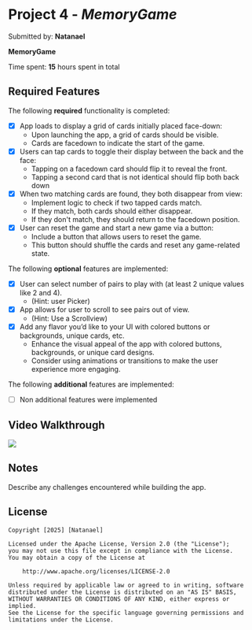 # Project 4 - *MemoryGame*

Submitted by: **Natanael**

**MemoryGame** 

Time spent: **15** hours spent in total

## Required Features

The following **required** functionality is completed:

- [X] App loads to display a grid of cards initially placed face-down:
  - Upon launching the app, a grid of cards should be visible.
  - Cards are facedown to indicate the start of the game.
- [X] Users can tap cards to toggle their display between the back and the face: 
  - Tapping on a facedown card should flip it to reveal the front.
  - Tapping a second card that is not identical should flip both back down
- [X] When two matching cards are found, they both disappear from view:
  - Implement logic to check if two tapped cards match.
  - If they match, both cards should either disappear.
  - If they don't match, they should return to the facedown position.
- [X] User can reset the game and start a new game via a button:
  - Include a button that allows users to reset the game.
  - This button should shuffle the cards and reset any game-related state.
 
The following **optional** features are implemented:

- [X] User can select number of pairs to play with (at least 2 unique values like 2 and 4).
  * (Hint: user Picker)
- [X] App allows for user to scroll to see pairs out of view.
  * (Hint: Use a Scrollview)
- [X] Add any flavor you’d like to your UI with colored buttons or backgrounds, unique cards, etc. 
  * Enhance the visual appeal of the app with colored buttons, backgrounds, or unique card designs.
  * Consider using animations or transitions to make the user experience more engaging.

The following **additional** features are implemented:

- [ ] Non additional features were implemented

## Video Walkthrough

<div>
    <a href="https://www.loom.com/share/273a29b7d3bb487794b016c277085da9">
      <img style="max-width:300px;" src="https://cdn.loom.com/sessions/thumbnails/273a29b7d3bb487794b016c277085da9-3c9612f26333e67b-full-play.gif">
    </a>
  </div>

## Notes

Describe any challenges encountered while building the app.

## License

    Copyright [2025] [Natanael]

    Licensed under the Apache License, Version 2.0 (the "License");
    you may not use this file except in compliance with the License.
    You may obtain a copy of the License at

        http://www.apache.org/licenses/LICENSE-2.0

    Unless required by applicable law or agreed to in writing, software
    distributed under the License is distributed on an "AS IS" BASIS,
    WITHOUT WARRANTIES OR CONDITIONS OF ANY KIND, either express or implied.
    See the License for the specific language governing permissions and
    limitations under the License.
